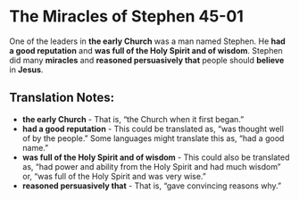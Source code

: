 The Miracles of Stephen 45-01
===============================


One of the leaders in **the early Church** was a man named Stephen. He
**had a good reputation** and **was full of the Holy Spirit and of
wisdom**. Stephen did many **miracles** and **reasoned persuasively that**
people should **believe** in **Jesus**.

Translation Notes:
------------------

-   **the early Church** - That is, “the Church when it first began.”
-   **had a good reputation** - This could be translated as, “was
    thought well of by the people.” Some languages might translate
    this as, “had a good name.”
-   **was full of the Holy Spirit and of wisdom** - This could also be
    translated as, “had power and ability from the Holy Spirit and
    had much wisdom” or, “was full of the Holy Spirit and was very
    wise.”
-   **reasoned persuasively that** - That is, “gave convincing reasons
    why.”

